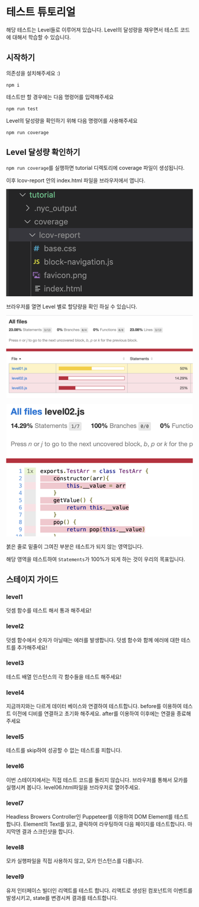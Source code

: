 # 테스트 튜토리얼
해당 테스트는 Level들로 이루어져 있습니다. Level의 달성량을 채우면서 테스트 코드에 대해서 학습할 수 있습니다.

## 시작하기

의존성을 설치해주세요 :)
```
npm i
```

테스트만 할 경우에는 다음 명령어를 입력해주세요

```
npm run test
```

Level의 달성량을 확인하기 위해 다음 명령어를 사용해주세요

```
npm run coverage
```

## Level 달성량 확인하기

`npm run coverage`를 실행하면 tutorial 디렉토리에 coverage 파일이 생성됩니다.
 
 이후 lcov-report 안의 index.html 파일을 브라우저에서 엽니다.

![01](./statics/readme01.png)


브라우저를 열면 Level 별로 할당량을 확인 하실 수 있습니다.

![02](./statics/readme02.png)

![03](./statics/readme03.png)

붉은 줄로 밑줄이 그여진 부분은 테스트가 되지 않는 영역입니다.

해당 영역을 테스트하여 `Statements`가 100%가 되게 하는 것이 우리의 목표입니다.

## 스테이지 가이드

### level1 
덧셈 함수를 테스트 해서 통과 해주세요!

### level2
덧셈 함수에서 숫자가 아닐때는 에러를 발생합니다.
덧셈 함수와 함께 에러에 대한 테스트를 추가해주세요!

### level3
테스트 배열 인스턴스의 각 함수들을 테스트 해주세요!

### level4
지금까지와는 다르게 데이터 베이스와 연결하여 테스트합니다.
before를 이용하여 테스트 이전에 디비를 연결하고 초기화 해주세요.
after를 이용하여 이후에는 연결을 종료해주세요

### level5
테스트를 skip하여 성공할 수 없는 테스트를 피합니다.

### level6
이번 스테이지에서는 직접 테스트 코드를 돌리지 않습니다.
브라우저를 통해서 모카를 실행시켜 봅니다.
level06.html파일을 브라우저로 열어주세요.

### level7
Headless Browers Controller인 Puppeteer를 이용하여 DOM Element를 테스트 합니다.
Element의 Text를 읽고, 클릭하여 라우팅하여 다음 페이지를 테스트합니다.
마지막엔 결과 스크린샷을 합니다.

### level8
모카 실행파일을 직접 사용하지 않고, 모카 인스턴스를 다룹니다.

### level9
유저 인터페이스 빌더인 리액트를 테스트 합니다.
리액트로 생성된 컴포넌트의 이벤트를 발생시키고, state를 변경시켜 결과를 테스트합니다.